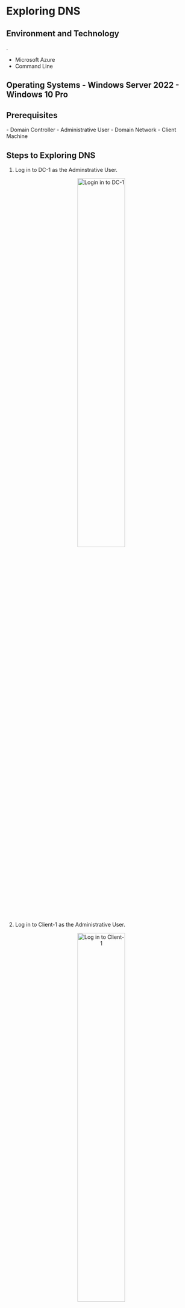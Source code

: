 <h1> Exploring DNS </h1>
<h2> Environment and Technology </h2>. 

- Microsoft Azure
- Command Line

<h2> Operating Systems
- Windows Server 2022
- Windows 10 Pro 

<h2> Prerequisites </h2>
- Domain Controller
- Administrative User
- Domain Network
- Client Machine

<h2> Steps to Exploring DNS </h2>

1. Log in to DC-1 as the Adminstrative User.   

<p align="center">
<img src="https://i.imgur.com/LgmvAIs.png" height="50%" width="50%" alt="Login in to DC-1"/>
</p>

2. Log in to Client-1 as the Administrative User. 

<p align="center">
<img src="https://i.imgur.com/utCOYwx.png" height="50%" width="50%" alt="Log in to Client-1"/>

3. Within Client-1, ping the mainframe. Observe the ping failure. 
<p align="center">
<img src="https://i.imgur.com/4dICE57.png" height="50%" width="50%" alt="Ping mainframe failure."/>   

4. Within Client-1, open the command line ad enter the command "nslookup". Observe the lookup failure.  
<p align="center"> 
<img src="https://i.imgur.com/YjABOvk.png" height="50%" width="50%" alt="Lookup failure"/>

5. Within DC-1, create a DNS A-record for mainframe and have it point to DC-1's private IP address.  
<p align="center">
<img src="https://i.imgur.com/BS8mWb2.png" height="50%" width="50%" alt="Adding mainframe A-record"/>

6. Within Client-1, ping mainfram again. Observe that the successful ping.
<p align="center">
<img src="https://i.imgur.com/sE3dWZh.png" height="50%" width="50%" alt="Ping mainframe success"/>

7. Within DC-1, change mainframe's record address to 8.8.8.8.  
<p align="center">
<img src="https://i.imgur.com/YspOTmw.png" height="50%" width="50%" alt="Changing mainframe A-record"/>. 

8. Within Client-1, ping mainframe again. Observe the success ping, but at the previous IP adress for mainframe. 
<p align="center">
<img src="https://i.imgur.com/GFBA1ok.png" height="50%" width="50%" alt="Unexpected ping mainframe success"/>. 



